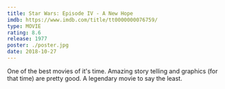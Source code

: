 ```yaml
---
title: Star Wars: Episode IV - A New Hope
imdb: https://www.imdb.com/title/tt0000000076759/
type: MOVIE
rating: 8.6
release: 1977
poster: ./poster.jpg
date: 2018-10-27
---
```

One of the best movies of it's time. Amazing story telling and graphics (for that time) are pretty good. A legendary movie to say the least.